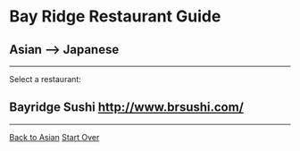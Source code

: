 # Bay Ridge Restaurant Guide
## Asian --> Japanese
---
Select a restaurant:
## Bayridge Sushi http://www.brsushi.com/
---
[Back to Asian](../) 
[Start Over](../home.md)
